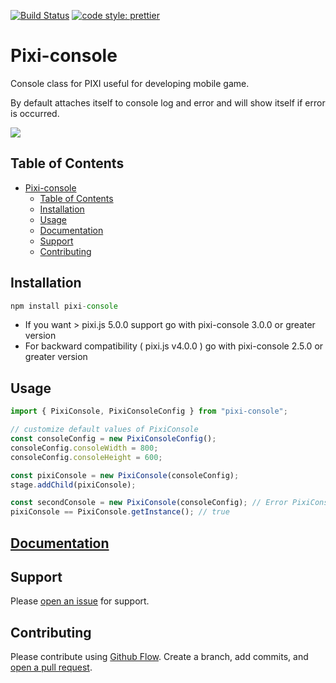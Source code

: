 [![Build Status](https://travis-ci.com/jkanchelov/pixi-console.svg?branch=master)](https://travis-ci.com/jkanchelov/pixi-console) [![code style: prettier](https://img.shields.io/badge/code_style-prettier-ff69b4.svg?style=flat-square)](https://github.com/prettier/prettier)

# Pixi-console

Console class for PIXI useful for developing mobile game.

By default attaches itself to console log and error and will show itself if error is occurred.

![](https://github.com/jkanchelov/pixi-console/blob/master/img/example.png?raw=true)

## Table of Contents

- [Pixi-console](#pixi-console)
  - [Table of Contents](#table-of-contents)
  - [Installation](#installation)
  - [Usage](#usage)
  - [Documentation](#documentation)
  - [Support](#support)
  - [Contributing](#contributing)

## Installation

```javascript
npm install pixi-console
```
- If you want > pixi.js 5.0.0 support go with pixi-console 3.0.0 or greater version
- For backward compatibility ( pixi.js v4.0.0 ) go with pixi-console 2.5.0 or greater version 


## Usage

```javascript
import { PixiConsole, PixiConsoleConfig } from "pixi-console";

// customize default values of PixiConsole
const consoleConfig = new PixiConsoleConfig();
consoleConfig.consoleWidth = 800;
consoleConfig.consoleHeight = 600;

const pixiConsole = new PixiConsole(consoleConfig);
stage.addChild(pixiConsole);

const secondConsole = new PixiConsole(consoleConfig); // Error PixiConsole is singleton..
pixiConsole == PixiConsole.getInstance(); // true
```

## [Documentation](https://yordan-kanchelov.github.io/pixi-console/classes/pixiconsole.html)

## Support

Please [open an issue](https://github.com/jkanchelov/pixi-console/issues/new) for support.

## Contributing

Please contribute using [Github Flow](https://guides.github.com/introduction/flow/). Create a branch, add commits, and [open a pull request](https://github.com/jkanchelov/pixi-console/compare/).
